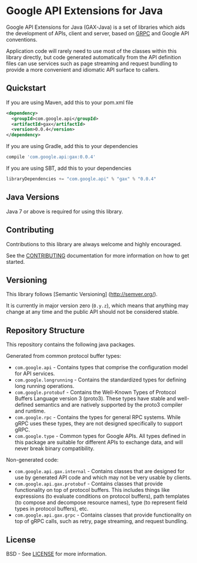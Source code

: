 Google API Extensions for Java
==============================

Google API Extensions for Java (GAX-Java) is a set of libraries which aids the development of APIs,
client and server, based on [GRPC](http://grpc.io) and Google API conventions.

Application code will rarely need to use most of the classes within this
library directly, but code generated automatically from the API definition
files can use services such as page streaming and request bundling to provide
a more convenient and idiomatic API surface to callers.

Quickstart
----------

If you are using Maven, add this to your pom.xml file
```xml
<dependency>
  <groupId>com.google.api</groupId>
  <artifactId>gax</artifactId>
  <version>0.0.4</version>
</dependency>
```
If you are using Gradle, add this to your dependencies
```Groovy
compile 'com.google.api:gax:0.0.4'
```
If you are using SBT, add this to your dependencies
```Scala
libraryDependencies += "com.google.api" % "gax" % "0.0.4"
```

Java Versions
-------------

Java 7 or above is required for using this library.

Contributing
------------

Contributions to this library are always welcome and highly encouraged.

See the [CONTRIBUTING] documentation for more information on how to get started.

Versioning
----------

This library follows [Semantic Versioning] (http://semver.org/).

It is currently in major version zero (``0.y.z``), which means that anything
may change at any time and the public API should not be considered
stable.

Repository Structure
--------------------

This repository contains the following java packages. 

Generated from common protocol buffer types:

- `com.google.api` - Contains types that comprise the configuration model for
  API services.
- `com.google.longrunning` - Contains the standardized types for defining long
  running operations.
- `com.google.protobuf` - Contains the Well-Known Types of Protocol Buffers
  Language version 3 (proto3). These types have stable and well-defined
  semantics and are natively supported by the proto3 compiler and runtime.
- `com.google.rpc` - Contains the types for general RPC systems. While gRPC
  uses these types, they are not designed specifically to support gRPC.
- `com.google.type` - Common types for Google APIs. All types defined in this
  package are suitable for different APIs to exchange data, and will never break
  binary compatibility.

Non-generated code:

- `com.google.api.gax.internal` - Contains classes that are designed for use by
  generated API code and which may not be very usable by clients. 
- `com.google.api.gax.protobuf` - Contains classes that provide functionality on
  top of protocol buffers. This includes things like expressions (to evaluate
  conditions on protocol buffers), path templates (to compose and decompose
  resource names), type (to represent field types in protocol buffers), etc.
- `com.google.api.gax.grpc` - Contains classes that provide functionality on top
  of gRPC calls, such as retry, page streaming, and request bundling.

License
-------

BSD - See [LICENSE] for more information.

[CONTRIBUTING]:https://github.com/googleapis/gax-java/blob/master/CONTRIBUTING.md
[LICENSE]: https://github.com/googleapis/gax-java/blob/master/LICENSE

